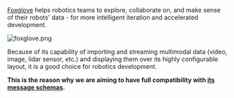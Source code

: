 [Foxglove](https://foxglove.dev/) helps robotics teams to explore, collaborate on, and make sense of their robots'
data - for more intelligent
iteration and accelerated development.

![foxglove.png](../assets/foxglove.png)

Because of its capability of importing and streaming multimodal data (video, image, lidar sensor, etc.) and displaying
them over its highly configurable layout, it is a good choice for robotics development.

**This is the reason why we are aiming to have full compatibility
with [its message schemas](https://docs.foxglove.dev/docs/visualization/message-schemas/introduction).**
